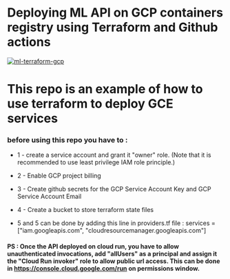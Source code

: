 # Deploying ML API on GCP containers registry using Terraform and Github actions 

[![ml-terraform-gcp](https://github.com/MonsieurDa/ml-terraform-gcp/actions/workflows/infra.yml/badge.svg?branch=master)](https://github.com/MonsieurDa/ml-terraform-gcp/actions/workflows/cloudrun.yml)


# This repo is an example of how to use terraform to deploy GCE services
### before using this repo you have to : 

* 1 - create a service account and grant it "owner" role. (Note that it is recommended to use least privilege IAM role principle.)

* 2 - Enable GCP project billing 

* 3 - Create github secrets for the GCP Service Account Key and GCP Service Account Email

* 4 - Create a bucket to store terraform state files

* 5 and 5 can be done by adding this line in providers.tf file : services   = ["iam.googleapis.com", "cloudresourcemanager.googleapis.com"]

####  PS : Once the API deployed on cloud run, you have to allow unauthenticated invocations, add "allUsers" as a principal and assign it the "Cloud Run invoker" role to allow public url access. This can be done in https://console.cloud.google.com/run on permissions window.

